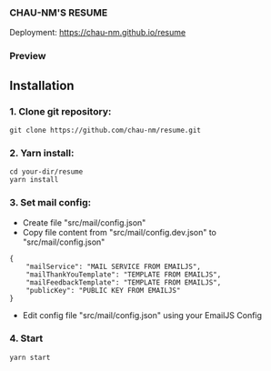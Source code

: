 ### CHAU-NM'S RESUME
Deployment: https://chau-nm.github.io/resume

### Preview


## Installation

### 1. Clone git repository:
    
    git clone https://github.com/chau-nm/resume.git
 
### 2. Yarn install:

    cd your-dir/resume
    yarn install

### 3. Set mail config:

   - Create file "src/mail/config.json"
   - Copy file content from "src/mail/config.dev.json" to "src/mail/config.json"

    {
        "mailService": "MAIL SERVICE FROM EMAILJS",
        "mailThankYouTemplate": "TEMPLATE FROM EMAILJS",
        "mailFeedbackTemplate": "TEMPLATE FROM EMAILJS",
        "publicKey": "PUBLIC KEY FROM EMAILJS"
    }

   - Edit config file "src/mail/config.json" using your EmailJS Config
   
### 4. Start
    yarn start
